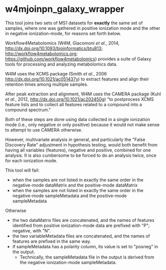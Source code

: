 # w4mjoinpn_galaxy_wrapper

This tool joins two sets of MS1 datasets for **exactly** the same set of samples, where one was gathered in positive ionization
mode and the other in negative ionization-mode, for reasons set forth below.  

Workflow4Metabolomics (W4M, Giacomoni *et al.*, 2014, http://dx.doi.org/10.1093/bioinformatics/btu813; http://workflow4metabolomics.org; 
https://github.com/workflow4metabolomics) provides a suite of Galaxy tools for processing and analyzing metabolomics data.
  
W4M uses the XCMS package (Smith *et al.*, 2006 http://dx.doi.org/10.1021/ac051437y) to extract features and align 
their retention times among multiple samples. 

After peak extraction and alignment, W4M uses the CAMERA package (Kuhl *et al.*, 2012, http://dx.doi.org/10.1021/ac202450g) 
"to postprocess XCMS feature lists and to collect all features related to a compound into a compound spectrum."

Both of these steps are done using data collected in a single ionization mode (i.e., only negative or only positive)
because it would not make sense to attempt to use CAMERA otherwise.

However, multivariate analysis in general, and particularly the "False Discovery Rate" adjustment in hypothesis testing,
would both benefit from having all variables (features), negative and positive, combined for one analysis.  It is also
cumbersome to be forced to do an analysis twice, once for each ionization mode.

This tool will fail:
 * when the samples are not listed in exactly the same order in the negative-mode dataMatrix and the positive-mode dataMatrix
 * when the samples are not listed in exactly the same order in the negative-mode sampleMetadata and the positive-mode sampleMetadata

Otherwise
  * the two dataMatrix files are concatenated, and the names of features identified from positive ionization-mode data
are prefixed with "P"; negative, with "N".
  * the two variableMetadata files are concatenated, and the names of features are prefixed in the same way.
  * if sampleMetadata has a polarity column, its value is set to "posneg" in the output.
    * Technically, the sampleMetadata file in the output is derived from the negative ionization-mode sampleMetadata.
